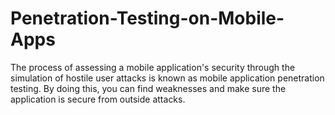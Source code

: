 # Penetration-Testing-on-Mobile-Apps
The process of assessing a mobile application's security through the simulation of hostile user attacks is known as mobile application penetration testing. By doing this, you can find weaknesses and make sure the application is secure from outside attacks.
